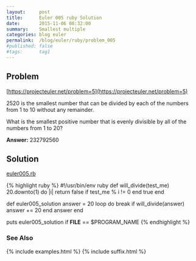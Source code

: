 ```yaml
---
layout:     post
title:      Euler 005 ruby Solution
date:       2015-11-06 08:32:00
summary:    Smallest multiple
categories: blog euler
permalink:  /blog/euler/ruby/problem_005
#published: false
#tags:      tag1
---
```


## Problem

[https://projecteuler.net/problem=5](https://projecteuler.net/problem=5)

2520 is the smallest number that can be divided by each of the numbers from 1 to 10 without any remainder.

What is the smallest positive number that is evenly divisible by all of the numbers from 1 to 20?

**Answer:** 232792560

## Solution

[euler005.rb](https://gitlab.com/tvarley/euler/blob/master/ruby/lib/euler005.rb)

{% highlight ruby %}
#!/usr/bin/env ruby
def will_divide(test_me)
  20.downto(1) do |i|
    return false if test_me % i != 0
  end
  true
end

def euler005_solution
  answer = 20
  loop do
    break if will_divide(answer)
    answer += 20
  end
  answer
end

puts euler005_solution if __FILE__ == $PROGRAM_NAME
{% endhighlight %}

### See Also
{% include examples.html %}
{% include suffix.html %}
